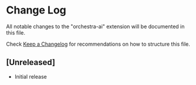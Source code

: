 # Change Log

All notable changes to the "orchestra-ai" extension will be documented in this file.

Check [Keep a Changelog](http://keepachangelog.com/) for recommendations on how to structure this file.

## [Unreleased]

- Initial release